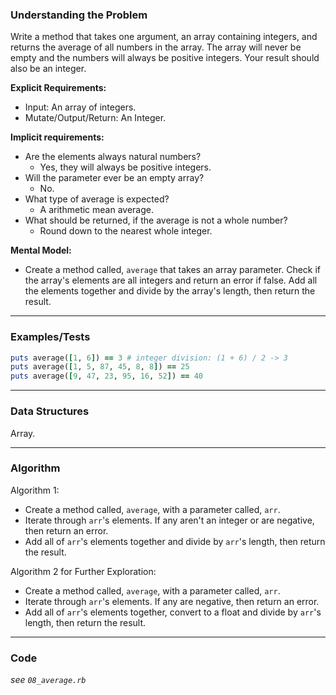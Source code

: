 ### Understanding the Problem
Write a method that takes one argument, an array containing integers, and returns the average of all numbers in the array. The array will never be empty and the numbers will always be positive integers. Your result should also be an integer.

**Explicit Requirements:**

- Input: An array of integers.
- Mutate/Output/Return: An Integer.

**Implicit requirements:**

- Are the elements always natural numbers?
    - Yes, they will always be positive integers.
- Will the parameter ever be an empty array?
    - No.
- What type of average is expected?
    - A arithmetic mean average.
- What should be returned, if the average is not a whole number?
    - Round down to the nearest whole integer.

**Mental Model:**

- Create a method called, `average` that takes an array parameter.  Check if the array's elements are all integers and return an error if false.  Add all the elements together and divide by the array's length, then return the result.

---
### Examples/Tests
```ruby
puts average([1, 6]) == 3 # integer division: (1 + 6) / 2 -> 3
puts average([1, 5, 87, 45, 8, 8]) == 25
puts average([9, 47, 23, 95, 16, 52]) == 40
```
---
### Data Structures
Array.

---
### Algorithm
Algorithm 1:
- Create a method called, `average`, with a parameter called, `arr`.
- Iterate through `arr`'s elements.  If any aren't an integer or are negative, then return an error.
- Add all of `arr`'s elements together and divide by `arr`'s length, then return the result.

Algorithm 2 for Further Exploration:
- Create a method called, `average`, with a parameter called, `arr`.
- Iterate through `arr`'s elements.  If any are negative, then return an error.
- Add all of `arr`'s elements together, convert to a float and divide by `arr`'s length, then return the result.

---
### Code
*see `08_average.rb`*

